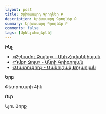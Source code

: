 ```yaml
---
layout: post
title: Երիտասարդ Գրողներ Բ
description: Երիտասարդ Գրողներ Բ
summary: Երիտասարդ Գրողներ Բ
comments: false
tags: [Արևելահայերեն]
---
```


**Ինչ**

- [«Թշնամու Ձայնը» - Անի Հովաննիսյան](/assets/files/Անի%20Հովաննիսյան/Թշնամու%20Ձայնը.pdf)
- [«Դմբո Ջոյս» - Անրի Գրիգորյան](/assets/files/Անրի%20Գրիգորյան/Դմբո%20Ջոյս.pdf)
- [«Մատուցող» - Մանուշակ Քոչարյան](/assets/files/Մանուշակ%20Քոչարյան/Մատուցող.pdf)

**Երբ**

Փետրուարի 4ին

**Ուր**

Նյու Յորք
